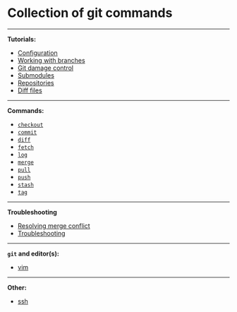# Collection of git commands


-----------------------------------------------------------

**Tutorials:**
- [Configuration](./tutorials/config.md)
- [Working with branches](./tutorials/working_with_branches.md (`branch`, `merge`, `rebase`))
- [Git damage control](./tutorials/damage_control.md)
- [Submodules](./tutorials/submodule.md)
- [Repositories](./tutorials/repositories.md)
- [Diff files](./tutorials/diff.md)

-----------------------------------------------------------

**Commands:**
- [`checkout`](./commands/checkout.md)
- [`commit`](./commands/commit.md)
- [`diff`](./commands/diff.md)
- [`fetch`](./commands/fetch.md)
- [`log`](./commands/log.md)
- [`merge`](./commands/merge.md)
- [`pull`](./commands/pull.md)
- [`push`](./commands/push.md)
- [`stash`](./commands/stash.md)
- [`tag`](./commands/tag.md)

------------------------------------------------------------

**Troubleshooting**
- [Resolving merge conflict](./troubleshooting/merge_conficts.md)
- [Troubleshooting](./troubleshooting/troubleshooting.md)

------------------------------------------------------------

**`git` and editor(s):**
- [vim](./editors/vim/)

------------------------------------------------------------

**Other:**
- [ssh](./other/ssh.md)
